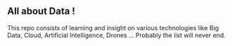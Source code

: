 ## All about Data !

This repo consists of learning and insight on various technologies like Big Data, Cloud, Artificial Intelligence, Drones ... Probably the list will never end.
